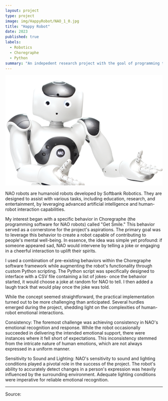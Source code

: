```yaml
---
layout: project
type: project
image: img/HappyRobot/NAO_1_0.jpg
title: "Happy Robot"
date: 2023
published: true
labels:
  - Robotics
  - Choregraphe
  - Python
summary: "An indepedent research project with the goal of programming the robot to tell jokes when someone appeared sad."
---
```


<img class="img-fluid" src="../img/HappyRobot/SoftBank-Robotics-NAO_0.png">

NAO robots are humanoid robots developed by Softbank Robotics. They are designed to assist with various tasks, including education, research, and entertainment, by leveraging advanced artificial intelligence and human-robot interaction capabilities.

My interest began with a specific behavior in Choregraphe (the programming software for NAO robots) called "Get Smile." This behavior served as a cornerstone for the project's aspirations. The primary goal was to leverage this behavior to create a robot capable of contributing to people's mental well-being. In essence, the idea was simple yet profound: if someone appeared sad, NAO would intervene by telling a joke or engaging in a cheerful interaction to uplift their spirits.

I used a combination of pre-existing behaviors within the Choregraphe software framework while augmenting the robot's functionality through custom Python scripting. The Python script was specifically designed to interface with a CSV file containing a list of jokes- once the behavior started, it would choose a joke at random for NAO to tell.  I then added a laugh track that would play once the joke was told.

While the concept seemed straightforward, the practical implementation turned out to be more challenging than anticipated. Several hurdles emerged during the project, shedding light on the complexities of human-robot emotional interactions.

Consistency: The foremost challenge was achieving consistency in NAO's emotional recognition and response. While the robot occasionally succeeded in delivering the intended emotional support, there were instances where it fell short of expectations. This inconsistency stemmed from the intricate nature of human emotions, which are not always expressed in a uniform manner.

Sensitivity to Sound and Lighting: NAO's sensitivity to sound and lighting conditions played a pivotal role in the success of the project. The robot's ability to accurately detect changes in a person's expression was heavily influenced by the surrounding environment. Adequate lighting conditions were imperative for reliable emotional recognition.


<hr>

Source: <a href="[https://github.com/ICSatKCC/KCC-Robot-Projects/tree/main/Spring23/Sam]"><i class="large github icon ">
